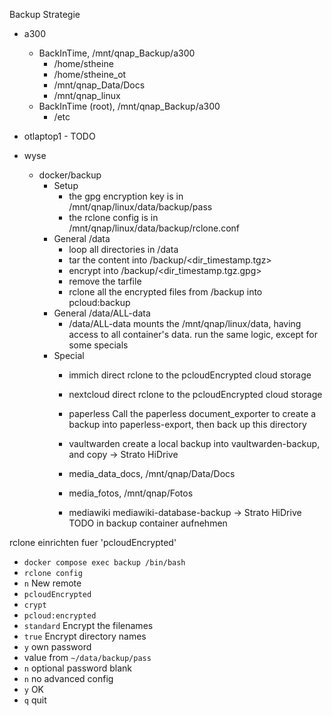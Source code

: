 Backup Strategie

- a300
  - BackInTime, /mnt/qnap_Backup/a300
    - /home/stheine
    - /home/stheine_ot
    - /mnt/qnap_Data/Docs
    - /mnt/qnap_linux
  - BackInTime (root), /mnt/qnap_Backup/a300
    - /etc

- otlaptop1 - TODO

- wyse
  - docker/backup
    - Setup
      - the gpg encryption key is in /mnt/qnap/linux/data/backup/pass
      - the rclone config is in /mnt/qnap/linux/data/backup/rclone.conf
    - General /data
      - loop all directories in /data
      - tar the content into /backup/<dir_timestamp.tgz>
      - encrypt into /backup/<dir_timestamp.tgz.gpg>
      - remove the tarfile
      - rclone all the encrypted files from /backup into pcloud:backup
    - General /data/ALL-data
      - /data/ALL-data mounts the /mnt/qnap/linux/data, having access to all
        container's data. run the same logic, except for some specials
    - Special
      - immich
        direct rclone to the pcloudEncrypted cloud storage
      - nextcloud
        direct rclone to the pcloudEncrypted cloud storage
      - paperless
        Call the paperless document_exporter to create a backup into paperless-export,
        then back up this directory
      - vaultwarden
        create a local backup into vaultwarden-backup, and copy -> Strato HiDrive
      - media_data_docs, /mnt/qnap/Data/Docs
      - media_fotos, /mnt/qnap/Fotos

      - mediawiki
        mediawiki-database-backup -> Strato HiDrive
        TODO in backup container aufnehmen


rclone einrichten fuer 'pcloudEncrypted'
- `docker compose exec backup /bin/bash`
- `rclone config`
- `n` New remote
- `pcloudEncrypted`
- `crypt`
- `pcloud:encrypted`
- `standard` Encrypt the filenames
- `true` Encrypt directory names
- `y` own password
- value from `~/data/backup/pass`
- `n` optional password blank
- `n` no advanced config
- `y` OK
- `q` quit
